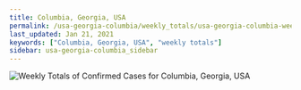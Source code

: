 ```yaml
---
title: Columbia, Georgia, USA
permalink: /usa-georgia-columbia/weekly_totals/usa-georgia-columbia-weekly_totals.html
last_updated: Jan 21, 2021
keywords: ["Columbia, Georgia, USA", "weekly totals"]
sidebar: usa-georgia-columbia_sidebar
---
```


![Weekly Totals of Confirmed Cases for Columbia, Georgia, USA](/covid_tracker/images/graphs/usa-georgia-columbia-weekly_totals_graph.png)
